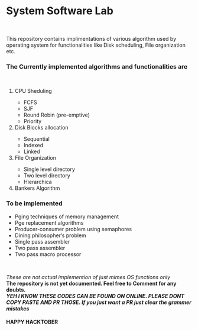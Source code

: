 <h1>System Software Lab</h1></br>
<p>This repository contains implimentations of various algorithm used by operating system for functionalities like Disk scheduling,
 File organization etc.</br>
 <h3> The Currently implemented algorithms and functionalities are </h3>
 </br>
 <ol>
    <li>CPU Sheduling</li>
      <ul><li>FCFS</li><li>SJF</li><li>Round Robin (pre-emptive)</li><li>Priority</li></ul>
    <li>Disk Blocks allocation</li>
      <ul><li>Sequential</li><li>Indexed</li><li>Linked</li></ul>
    <li>File Organization</li>
      <ul><li>Single level directory</li><li>Two level directory</li><li>Hierarchica</li></ul>
    <li>Bankers Algorithm</li>
 </ol>
 
 <h3>To be implemented </h3>
 <ul>
    <li>Pging techniques of memory management</li>
    <li>Pge replacement algorithms</li>
    <li>Producer-consumer problem using semaphores</li>
    <li>Dining philosopher’s problem</li>
    <li>Single pass assembler</li>
    <li>Two pass assembler</i>
    <li>Two pass macro processor</li>
    
 </ul>
 </br>
 
<i>These are not actual implemention of just mimes OS functions only</i></br>
<b>The repository is not yet documented. Feel free to Comment for any doubts.</b></br>
<i><b>YEH I KNOW THESE CODES CAN BE FOUND ON ONLINE. PLEASE DONT COPY PASTE AND PR THOSE. If you just want a PR just clear the grammer mistakes</b></i>

<h4>HAPPY HACKTOBER</h4>
